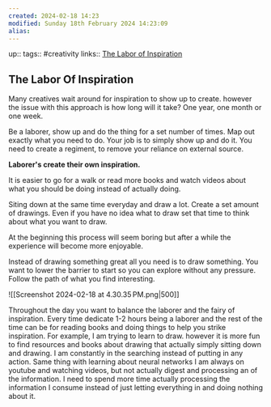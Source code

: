 ```yaml
---
created: 2024-02-18 14:23
modified: Sunday 18th February 2024 14:23:09
alias:
---
```

up::
tags:: #creativity
links:: [The Labor of Inspiration](https://moretothat.com/the-labor-of-inspiration/)
## The Labor Of Inspiration

Many creatives wait around for inspiration to show up to create. however the issue with this approach is how long will it take? One year, one month or one week.

Be a laborer, show up and do the thing for a set number of times. Map out exactly what you need to do. Your job is to simply show up and do it.
You need to create a regiment, to remove your reliance on external source.

**Laborer's create their own inspiration.**

It is easier to go for a walk or read more books and watch videos about what you should be doing instead of actually doing.

Siting down at the same time everyday and draw a lot. Create a set amount of drawings. Even if you have no idea what to draw set that time to think about what you want to draw.

At the beginning this process will seem boring but after a while the experience will become more enjoyable.

Instead of drawing something great all you need is to draw something. You want to lower the barrier to start so you can explore without any pressure. Follow the path of what you find interesting.

![[Screenshot 2024-02-18 at 4.30.35 PM.png|500]]

Throughout the day you want to balance the laborer and the fairy of inspiration. Every time dedicate 1-2 hours being a laborer and the rest of the time can be for reading books and doing things to help you strike inspiration.
For example, I am trying to learn to draw. however it is more fun to find resources and books about drawing that actually simply sitting down and drawing. I am constantly in the searching instead of putting in any action.
Same thing with learning about neural networks I am always on youtube and watching videos, but not actually digest and processing an of the information. I need to spend more time actually processing the information I consume instead of just letting everything in and doing nothing about it.
